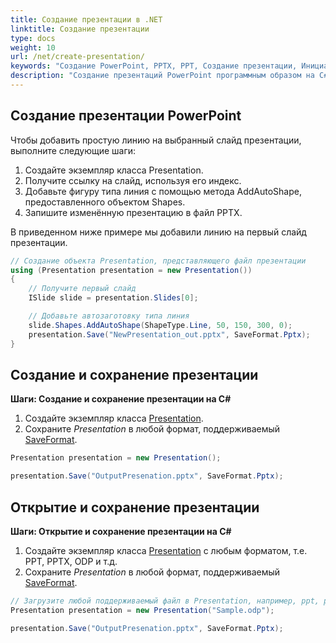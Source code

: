 ```yaml
---
title: Создание презентации в .NET
linktitle: Создание презентации
type: docs
weight: 10
url: /net/create-presentation/
keywords: "Создание PowerPoint, PPTX, PPT, Создание презентации, Инициализация презентации, C#, .NET"
description: "Создание презентаций PowerPoint программным образом на C#, например, PPT, PPTX, ODP и т.д."
---
```


## Создание презентации PowerPoint
Чтобы добавить простую линию на выбранный слайд презентации, выполните следующие шаги:

1. Создайте экземпляр класса Presentation.
1. Получите ссылку на слайд, используя его индекс.
1. Добавьте фигуру типа линия с помощью метода AddAutoShape, предоставленного объектом Shapes.
1. Запишите изменённую презентацию в файл PPTX.

В приведенном ниже примере мы добавили линию на первый слайд презентации.

```c#
// Создание объекта Presentation, представляющего файл презентации
using (Presentation presentation = new Presentation())
{
    // Получите первый слайд
    ISlide slide = presentation.Slides[0];

    // Добавьте автозаготовку типа линия
    slide.Shapes.AddAutoShape(ShapeType.Line, 50, 150, 300, 0);
    presentation.Save("NewPresentation_out.pptx", SaveFormat.Pptx);
}
```

## Создание и сохранение презентации

<a name="csharp-create-save-presentation"><strong>Шаги: Создание и сохранение презентации на C#</strong></a>

1. Создайте экземпляр класса [Presentation](https://reference.aspose.com/slides/net/aspose.slides/presentation/).
2. Сохраните _Presentation_ в любой формат, поддерживаемый [SaveFormat](https://reference.aspose.com/slides/net/aspose.slides.export/saveformat/).

```c#
Presentation presentation = new Presentation();

presentation.Save("OutputPresenation.pptx", SaveFormat.Pptx);
```

## Открытие и сохранение презентации

<a name="csharp-open-save-presentation"><strong>Шаги: Открытие и сохранение презентации на C#</strong></a>

1. Создайте экземпляр класса [Presentation](https://reference.aspose.com/slides/net/aspose.slides/presentation/) с любым форматом, т.е. PPT, PPTX, ODP и т.д.
2. Сохраните _Presentation_ в любой формат, поддерживаемый [SaveFormat](https://reference.aspose.com/slides/net/aspose.slides.export/saveformat/).

```c#
// Загрузите любой поддерживаемый файл в Presentation, например, ppt, pptx, odp и т.д.
Presentation presentation = new Presentation("Sample.odp");

presentation.Save("OutputPresenation.pptx", SaveFormat.Pptx);
```